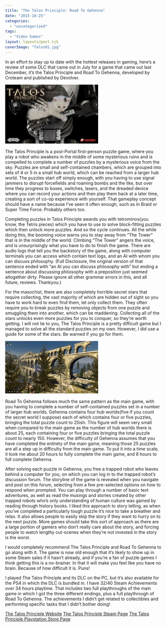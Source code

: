 ```yaml
---
title: "The Talos Principle: Road To Gehenna"
date: "2015-10-25"
categories: 
  - "uncategorised"
tags: 
  - "Video Games"
layout: layouts/post.njk
coverImage: "Talos01.jpg"
---
```


In an effort to stay up to date with the hottest releases in gaming, here’s a review of some DLC that came out in July for a game that came out last December, it’s the Talos Principle and Road To Gehenna, developed by Croteam and published by Devolver.

![The Talos Principle Title Screen](images/Talos01-300x190.jpg "The Talos Principle Title Screen")

The Talos Principle is a post-Portal first-person puzzle game, where you play a robot who awakens in the middle of some mysterious ruins and is compelled to complete a number of puzzles by a mysterious voice from the sky. Puzzles are small and self-contained chambers, which are grouped into sets of 4 or 5 in a small hub world, which can be reached from a larger hub world. The puzzles start off simply enough, with you having to use signal jammers to disrupt forcefields and roaming bombs and the like, but over time they progress to boxes, switches, lasers, and the dreaded device where you can record your actions and then play them back at a later time, creating a sort of co-op experience with yourself. That gameplay concept should have a name because I’ve seen it often enough, such as in Braid or Super Time Force. Probably others too.

Completing puzzles in Talos Principle awards you with tetrominos(you know, the Tetris pieces) which you have to use to solve block-fitting puzzles which then unlock more puzzles. And so the cycle continues. All the while doing this, the booming voice warns you to stay away from “The Tower” that is in the middle of the world. Climbing “The Tower” angers the voice, and is unsurprisingly what you have to do to finish the game. There are audio logs that tell you the backstory of the game, along with computer terminals you can access which contain text logs, and an AI with whom you can discuss philosophy. (Full Disclosure, the original version of that sentence ended with “an AI you can discuss philosophy with” but ending a sentence about discussing philosophy with a preposition just seemed altogether dirty. Please ignore all other grammar errors in this, and all future, reviews. Thankyou.)

For the masochist, there are also completely horrible secret stars that require collecting, the vast majority of which are hidden out of sight so you have to work hard to even find them, let only collect them. They often require you to break puzzles by removing objects from one puzzle and smuggling them into another, which can be maddening. Collecting all of the stars unlocks even more puzzles for you to conquer, so they’re worth getting. I will not lie to you, The Talos Principle is a pretty difficult game but I managed to solve all the standard puzzles on my own. However, I did use a guide for some of the stars. Be warned if you go for them.

![A bridge from The Talos Principle](images/Talos02-300x169.jpg "A very pretty bridge")

Road To Gehenna follows much the same pattern as the main game, with you having to complete a number of self-contained puzzles set in a number of larger hub worlds. Gehenna contains four hub worlds(five if you count the secret world I suppose) each of which contains four or five puzzles, bringing the total puzzle count to 25ish. This figure will seem very small when compared to the main game as the number of hub worlds there is about 25, each containing four or five puzzles bringing the total puzzle count to nearly 150. However, the difficulty of Gehenna assumes that you have completed the entirety of the main game, meaning those 25 puzzles are all a step up in difficulty from the main game. To put it into a time scale, it took me about 20 hours to fully complete the main game, and 8 hours to full complete Gehenna.

After solving each puzzle in Gehenna, you free a trapped robot who leaves behind a computer for you, on which you can log in to the trapped robot’s discussion forum. The storyline of the game is revealed when you navigate and post on this forum, selecting from a few pre-selected options on how to respond when prompted. You can play through a number of basic text adventures, as well as read the musings and stories created by other trapped robots who’s only understanding of human culture was gained by reading through history books. I liked this approach to story telling, as when you’ve completed a particularly tough puzzle it’s nice to take a breather and relax. It also allows people to easily skip the story if they want to hurry on to the next puzzle. More games should take this sort of approach as there are a large portion of gamers who don’t really care about the story, and forcing people to watch lengthy cut-scenes when they’re not invested in the story is the worst.

I would completely recommend The Talos Principle and Road To Gehenna to go along with it. The game is now old enough that it’s likely to show up in some Steam sales if it hasn’t already, and if you’re a fan of puzzle games I think getting this is a no-brainer. In that it will make you feel like you have no brain. Because of how difficult it is. Puns!

I played The Talos Principle and its DLC on the PC, but it’s also available for the PS4 in which the DLC is bundled in. I have 32/40 Steam Achievements over 34 hours playtime. That includes two full playthroughs of the main game in which I got the three different endings, plus a full playthrough of Road To Gehenna. The achievements I didn’t get related to collectibles and performing specific tasks that I didn’t bother doing!

[The Talos Principle Website](http://www.croteam.com/talosprinciple/) [The Talos Principle Steam Page](http://store.steampowered.com/app/257510/The_Talos_Principle/) [The Talos Principle Playstation Store Page](https://store.playstation.com/en-gb/product/EP3643-CUSA01256_00-00000000000TALOS)
